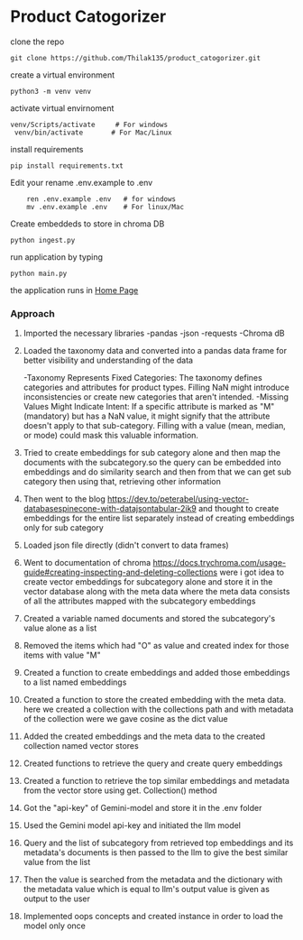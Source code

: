 # Product Catogorizer


clone the repo 

    git clone https://github.com/Thilak135/product_catogorizer.git

 create a virtual environment
 
    python3 -m venv venv


activate virtual envirnoment

    venv/Scripts/activate     # For windows
     venv/bin/activate       # For Mac/Linux

install requirements

    pip install requirements.txt

Edit your rename .env.example to .env

        ren .env.example .env   # for windows
        mv .env.example .env    # For linux/Mac

Create embeddeds to store in chroma DB

    python ingest.py

run application by typing

    python main.py

the application runs in <a href="http://localhost:10000/">Home Page</a>


### Approach

1)  Imported the necessary libraries 
    -pandas
    -json
    -requests
    -Chroma dB

2)  Loaded the taxonomy data and converted into a pandas data frame for better visibility and understanding of the data

	-Taxonomy Represents Fixed Categories: The taxonomy defines categories and attributes for product types. Filling NaN might introduce inconsistencies or create new categories that aren't intended.
	-Missing Values Might Indicate Intent: If a specific attribute is marked as "M" (mandatory) but has a NaN value, it might signify that the attribute doesn't apply to that sub-category. Filling with a value (mean, median, or mode) could mask this valuable information.
    
3)  Tried to create embeddings for sub category alone and then map the documents with the subcategory.so the query can be embedded into embeddings and do similarity search and then from that we can get sub category then using that, retrieving other information 

4)  Then went to the blog https://dev.to/peterabel/using-vector-databasespinecone-with-datajsontabular-2ik9 and thought to create embeddings for the entire list separately instead of creating embeddings only for sub category

5)  Loaded json file directly (didn't convert to data frames)

6)  Went to documentation of chroma https://docs.trychroma.com/usage-guide#creating-inspecting-and-deleting-collections 
were i got idea to create vector embeddings for subcategory alone and store it in the vector database along with the meta data where the meta data consists of all the attributes mapped with the subcategory embeddings  

7)  Created a variable named documents and stored the subcategory's value alone as a list 

8)  Removed the items which had "O" as value and created index for those items with value "M"

9)  Created a function to create embeddings and added those embeddings to a list named embeddings

10) Created a function to store the created embedding with the meta data. here we created a collection with the collections path and with metadata of the collection were we gave cosine as the dict value 

11) Added the created embeddings and the meta data to the created collection named vector stores

12) Created functions to retrieve the query and create query embeddings 

13) Created a function to retrieve the top similar embeddings and  metadata from the vector store using get. Collection() method  

14) Got the "api-key" of Gemini-model and store it in the .env folder 

15) Used the Gemini model api-key and initiated the llm model

16) Query and the list of subcategory from retrieved top embeddings and its metadata's documents is then passed to the llm to give the best similar value from the list

17) Then the value is searched from the metadata and the dictionary with the metadata value which is equal to llm's output value is given as output to the user

18) Implemented oops concepts and created instance in order to load the model only once


